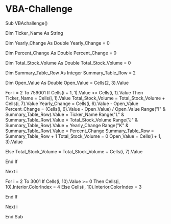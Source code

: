 # VBA-Challenge
Sub VBAchallenge()

Dim Ticker_Name As String

Dim Yearly_Change As Double
Yearly_Change = 0

Dim Percent_Change As Double
Percent_Change = 0

Dim Total_Stock_Volume As Double
Total_Stock_Volume = 0

Dim Summary_Table_Row As Integer
Summary_Table_Row = 2

Dim Open_Value As Double
Open_Value = Cells(2, 3).Value


For i = 2 To 759001
  If Cells(i + 1, 1).Value <> Cells(i, 1).Value Then
    Ticker_Name = Cells(i, 1).Value
    Total_Stock_Volume = Total_Stock_Volume + Cells(i, 7).Value
    Yearly_Change = Cells(i, 6).Value - Open_Value
    Percent_Change = (Cells(i, 6).Value - Open_Value) / Open_Value
    Range("I" & Summary_Table_Row).Value = Ticker_Name
    Range("L" & Summary_Table_Row).Value = Total_Stock_Volume
    Range("J" & Summary_Table_Row).Value = Yearly_Change
    Range("K" & Summary_Table_Row).Value = Percent_Change
    Summary_Table_Row = Summary_Table_Row + 1
    Total_Stock_Volume = 0
    Open_Value = Cells(i + 1, 3).Value
    
 Else
    Total_Stock_Volume = Total_Stock_Volume + Cells(i, 7).Value
    
 End If
 

 Next i
 
For i = 2 To 3001
  If Cells(i, 10).Value >= 0 Then
    Cells(i, 10).Interior.ColorIndex = 4
  Else
    Cells(i, 10).Interior.ColorIndex = 3
    
  End If
 
Next i
 

  

 
 

End Sub
